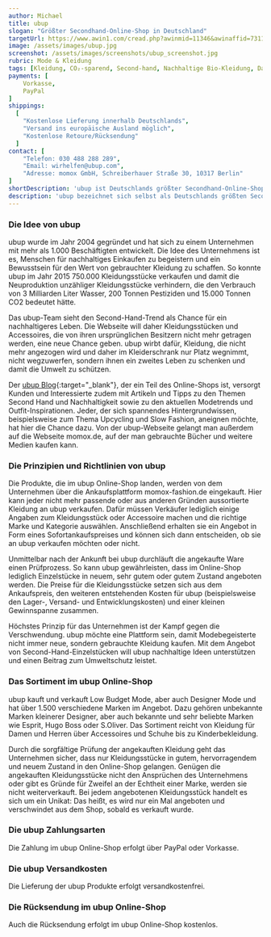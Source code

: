 ```yaml
---
author: Michael
title: ubup
slogan: "Größter Secondhand-Online-Shop in Deutschland"
targetUrl: https://www.awin1.com/cread.php?awinmid=11346&awinaffid=731132
image: /assets/images/ubup.jpg
screenshot: /assets/images/screenshots/ubup_screenshot.jpg
rubric: Mode & Kleidung
tags: [Kleidung, CO₂-sparend, Second-hand, Nachhaltige Bio-Kleidung, Damen, Herren, Mode, Fashion]
payments: [
    Vorkasse,
    PayPal
]
shippings:
  [
    "Kostenlose Lieferung innerhalb Deutschlands",
    "Versand ins europäische Ausland möglich",
    "Kostenlose Retoure/Rücksendung"
  ]
contact: [
    "Telefon: 030 488 288 289",
    "Email: wirhelfen@ubup.com",
    "Adresse: momox GmbH, Schreiberhauer Straße 30, 10317 Berlin"
]
shortDescription: 'ubup ist Deutschlands größter Secondhand-Online-Shop für gebrauchte Produkte in den Kategorien Kleidung, Schuhe und Accessoires für Frauen, Männer und Kinder.'
description: 'ubup bezeichnet sich selbst als Deutschlands größten Second-Hand-Online-Shop. Angeboten werden hier bereits einmal gebrauchte Produkte in den Kategorien Kleidung, Schuhe und Accessoires für Frauen, Männer und Kinder.'
---
```


### Die Idee von ubup

ubup wurde im Jahr 2004 gegründet und hat sich zu einem Unternehmen mit mehr als 1.000 Beschäftigten entwickelt. Die Idee des Unternehmens ist es, Menschen für nachhaltiges Einkaufen zu begeistern und ein Bewusstsein für den Wert von gebrauchter Kleidung zu schaffen. So konnte ubup im Jahr 2015 750.000 Kleidungsstücke verkaufen und damit die Neuproduktion unzähliger Kleidungsstücke verhindern, die den Verbrauch von 3 Milliarden Liter Wasser, 200 Tonnen Pestiziden und 15.000 Tonnen CO2 bedeutet hätte.

Das ubup-Team sieht den Second-Hand-Trend als Chance für ein nachhaltigeres Leben. Die Webseite will daher Kleidungsstücken und Accessoires, die von ihren ursprünglichen Besitzern nicht mehr getragen werden, eine neue Chance geben. ubup wirbt dafür, Kleidung, die nicht mehr angezogen wird und daher im Kleiderschrank nur Platz wegnimmt, nicht wegzuwerfen, sondern ihnen ein zweites Leben zu schenken und damit die Umwelt zu schützen.

Der [ubup Blog](https://blog.ubup.com/){:target="_blank"}, der ein Teil des Online-Shops ist, versorgt Kunden und Interessierte zudem mit Artikeln und Tipps zu den Themen Second Hand und Nachhaltigkeit sowie zu den aktuellen Modetrends und Outfit-Inspirationen. Jeder, der sich spannendes Hintergrundwissen, beispielsweise zum Thema Upcycling und Slow Fashion, aneignen möchte, hat hier die Chance dazu.
Von der ubup-Webseite gelangt man außerdem auf die Webseite momox.de, auf der man gebrauchte Bücher und weitere Medien kaufen kann. 

### Die Prinzipien und Richtlinien von ubup

Die Produkte, die im ubup Online-Shop landen, werden von dem Unternehmen über die Ankaufsplattform momox-fashion.de eingekauft. Hier kann jeder nicht mehr passende oder aus anderen Gründen aussortierte Kleidung an ubup verkaufen. Dafür müssen Verkäufer lediglich einige Angaben zum Kleidungsstück oder Accessoire machen und die richtige Marke und Kategorie auswählen. Anschließend erhalten sie ein Angebot in Form eines Sofortankaufspreises und können sich dann entscheiden, ob sie an ubup verkaufen möchten oder nicht.

Unmittelbar nach der Ankunft bei ubup durchläuft die angekaufte Ware einen Prüfprozess. So kann ubup gewährleisten, dass im Online-Shop lediglich Einzelstücke in neuem, sehr gutem oder gutem Zustand angeboten werden. Die Preise für die Kleidungsstücke setzen sich aus dem Ankaufspreis, den weiteren entstehenden Kosten für ubup (beispielsweise den Lager-, Versand- und Entwicklungskosten) und einer kleinen Gewinnspanne zusammen. 

Höchstes Prinzip für das Unternehmen ist der Kampf gegen die Verschwendung. ubup möchte eine Plattform sein, damit Modebegeisterte nicht immer neue, sondern gebrauchte Kleidung kaufen. Mit dem Angebot von Second-Hand-Einzelstücken will ubup nachhaltige Ideen unterstützen und einen Beitrag zum Umweltschutz leistet.

### Das Sortiment im ubup Online-Shop

ubup kauft und verkauft Low Budget Mode, aber auch Designer Mode und hat über 1.500 verschiedene Marken im Angebot. Dazu gehören unbekannte Marken kleinerer Designer, aber auch bekannte und sehr beliebte Marken wie Esprit, Hugo Boss oder S.Oliver. Das Sortiment reicht von Kleidung für Damen und Herren über Accessoires und Schuhe bis zu Kinderbekleidung.

Durch die sorgfältige Prüfung der angekauften Kleidung geht das Unternehmen sicher, dass nur Kleidungsstücke in gutem, hervorragendem und neuem Zustand in den Online-Shop gelangen. Genügen die angekauften Kleidungsstücke nicht den Ansprüchen des Unternehmens oder gibt es Gründe für Zweifel an der Echtheit einer Marke, werden sie nicht weiterverkauft. Bei jedem angebotenen Kleidungsstück handelt es sich um ein Unikat: Das heißt, es wird nur ein Mal angeboten und verschwindet aus dem Shop, sobald es verkauft wurde.

### Die ubup Zahlungsarten

Die Zahlung im ubup Online-Shop erfolgt über PayPal oder Vorkasse.

### Die ubup Versandkosten

Die Lieferung der ubup Produkte erfolgt versandkostenfrei.

### Die Rücksendung im ubup Online-Shop

Auch die Rücksendung erfolgt im ubup Online-Shop kostenlos.